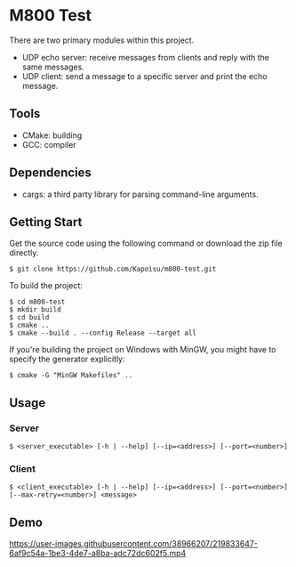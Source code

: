 # M800 Test

There are two primary modules within this project.
* UDP echo server: receive messages from clients and reply with the same messages.
* UDP client: send a message to a specific server and print the echo message.

## Tools
* CMake: building
* GCC: compiler

## Dependencies
* cargs: a third party library for parsing command-line arguments.

## Getting Start

Get the source code using the following command or download the zip file directly.
```
$ git clone https://github.com/Kapoisu/m800-test.git
```

To build the project:
```
$ cd m800-test
$ mkdir build
$ cd build
$ cmake ..
$ cmake --build . --config Release --target all
```

If you're building the project on Windows with MinGW, you might have to specify the generator explicitly:
```
$ cmake -G "MinGW Makefiles" ..
```

## Usage
### Server
```
$ <server_executable> [-h | --help] [--ip=<address>] [--port=<number>]
```
### Client
```
$ <client_executable> [-h | --help] [--ip=<address>] [--port=<number>] [--max-retry=<number>] <message>
```

## Demo
https://user-images.githubusercontent.com/38966207/219833647-6af9c54a-1be3-4de7-a8ba-adc72dc602f5.mp4
